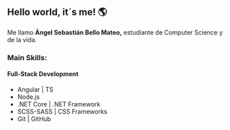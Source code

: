 <h2>Hello world, it´s me! 🌎</h2>

<p>Me llamo <strong>Ángel Sebastián Bello Mateo,</strong> estudiante de Computer Science y de la vida.
 <br>

<h3>Main Skills:</h3>

**<h4>Full-Stack Development</h4>**
<ul>
  <li> Angular | TS</li>
  <li>Node.js</li>
  <li>.NET Core | .NET Framework</li>
  <li>SCSS-SASS | CSS Frameworks</li>
  <li>Git | GitHub</li>
</ul>
